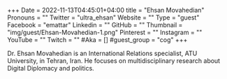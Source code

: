 +++
Date = 2022-11-13T04:45:01+04:00
title = "Ehsan Movahedian"
Pronouns = ""
Twitter = "ultra_ehsan"
Website = ""
Type = "guest"
Facebook = "emattar"
Linkedin = ""
GitHub = ""
Thumbnail = "img/guest/Ehsan-Movahedian-1.png"
Pinterest = ""
Instagram = ""
YouTube = ""
Twitch = ""
#Aka = []
#guest_group = "cog"
+++

Dr. Ehsan Movahedian is an International Relations specialist, ATU University, in Tehran, Iran. He focuses on multidisciplinary research about Digital Diplomacy and politics.
